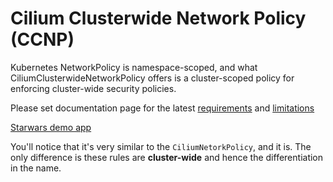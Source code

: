 # Cilium Clusterwide Network Policy (CCNP)

Kubernetes NetworkPolicy is namespace-scoped, and what CiliumClusterwideNetworkPolicy offers is a cluster-scoped policy for enforcing cluster-wide security policies.

Please set documentation page for the latest [requirements](https://cloud.google.com/kubernetes-engine/docs/how-to/configure-cilium-network-policy#req) and [limitations](https://cloud.google.com/kubernetes-engine/docs/how-to/configure-cilium-network-policy#limitations)

[Starwars demo app](../starwars-demo/http-sw-app.yaml)

You'll notice that it's very similar to the `CiliumNetorkPolicy`, and it is.  The only difference is these rules are **cluster-wide** and hence the differentiation in the name.
